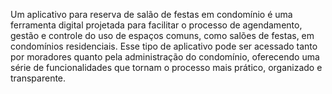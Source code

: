 Um aplicativo para reserva de salão de festas em condomínio é uma ferramenta digital projetada para facilitar o processo de agendamento, gestão e controle do uso de espaços comuns, como salões de festas, em condomínios residenciais. Esse tipo de aplicativo pode ser acessado tanto por moradores quanto pela administração do condomínio, oferecendo uma série de funcionalidades que tornam o processo mais prático, organizado e transparente.
